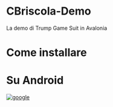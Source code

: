 # CBriscola-Demo
La demo di Trump Game Suit in Avalonia


# Come installare

# Su Android

[![google](https://play.google.com/intl/it_it/badges/static/images/badges/en_badge_web_generic.png)](https://play.google.com/store/apps/details?id=org.altervista.numerone.cbriscola)
